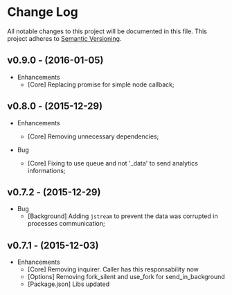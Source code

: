 # Change Log

All notable changes to this project will be documented in this file.
This project adheres to [Semantic Versioning](http://semver.org/).

## v0.9.0 - (2016-01-05)

* Enhancements
  * [Core] Replacing promise for simple node callback;

## v0.8.0 - (2015-12-29)

* Enhancements
  * [Core] Removing unnecessary dependencies;

* Bug
  * [Core] Fixing to use queue and not '_data' to send analytics informations;

## v0.7.2 - (2015-12-29)

* Bug
  * [Background] Adding `jstream` to prevent the data was corrupted in processes communication;

## v0.7.1 - (2015-12-03)

* Enhancements
  * [Core] Removing inquirer. Caller has this responsability now
  * [Options] Removing fork_silent and use_fork for send_in_background
  * [Package.json] Libs updated
